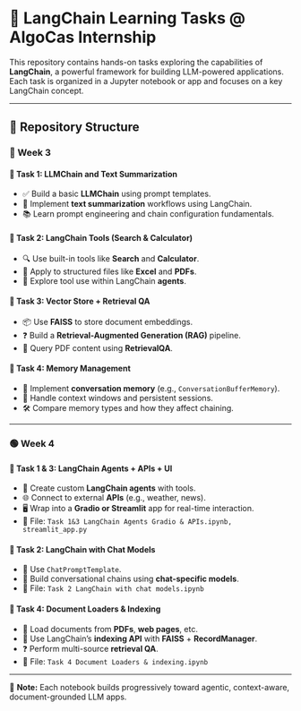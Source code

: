 # 🧠 LangChain Learning Tasks @ AlgoCas Internship

This repository contains hands-on tasks exploring the capabilities of **LangChain**, a powerful framework for building LLM-powered applications. Each task is organized in a Jupyter notebook or app and focuses on a key LangChain concept.

---

## 📁 Repository Structure

### 🔵 Week 3

#### 🔹 Task 1: LLMChain and Text Summarization
- ✅ Build a basic **LLMChain** using prompt templates.
- 📝 Implement **text summarization** workflows using LangChain.
- 📚 Learn prompt engineering and chain configuration fundamentals.

#### 🔹 Task 2: LangChain Tools (Search & Calculator)
- 🔍 Use built-in tools like **Search** and **Calculator**.
- 📄 Apply to structured files like **Excel** and **PDFs**.
- 🤖 Explore tool use within LangChain **agents**.

#### 🔹 Task 3: Vector Store + Retrieval QA
- 📦 Use **FAISS** to store document embeddings.
- ❓ Build a **Retrieval-Augmented Generation (RAG)** pipeline.
- 🧠 Query PDF content using **RetrievalQA**.

#### 🔹 Task 4: Memory Management
- 💬 Implement **conversation memory** (e.g., `ConversationBufferMemory`).
- 🔄 Handle context windows and persistent sessions.
- 🛠️ Compare memory types and how they affect chaining.

---

### 🟢 Week 4

#### 🔹 Task 1 & 3: LangChain Agents + APIs + UI
- 🧠 Create custom **LangChain agents** with tools.
- 🌐 Connect to external **APIs** (e.g., weather, news).
- 🖥️ Wrap into a **Gradio or Streamlit** app for real-time interaction.
- 📁 File: `Task 1&3 LangChain Agents Gradio & APIs.ipynb, streamlit_app.py`

#### 🔹 Task 2: LangChain with Chat Models
- 💬 Use `ChatPromptTemplate`.
- 🧪 Build conversational chains using **chat-specific models**.
- 📁 File: `Task 2 LangChain with chat models.ipynb`

#### 🔹 Task 4: Document Loaders & Indexing
- 📑 Load documents from **PDFs**, **web pages**, etc.
- 🧠 Use LangChain’s **indexing API** with **FAISS** + **RecordManager**.
- ❓ Perform multi-source **retrieval QA**.
- 📁 File: `Task 4 Document Loaders & indexing.ipynb`

---

🔗 **Note:** Each notebook builds progressively toward agentic, context-aware, document-grounded LLM apps.

